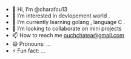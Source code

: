 - 👋 Hi, I’m @charafou13
- 👀 I’m interested in devlopement world .
- 🌱 I’m currently learning golang , language C .
- 💞️ I’m looking to collaborate on mini projects
- 📫 How to reach me ouchchatea@gmail.com
- 😄 Pronouns: ...
- ⚡ Fun fact: ...

<!---
charafou13/charafou13 is a ✨ special ✨ repository because its `README.md` (this file) appears on your GitHub profile.
You can click the Preview link to take a look at your changes.
--->
